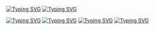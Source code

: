 [![Typing SVG](https://readme-typing-svg.herokuapp.com?font=Astigmatic&duration=2500&color=35FEFFA1&background=CAFF8600&center=true&vCenter=true&lines=Bem+Vindo+ao+meu+reposit%C3%B3rio!!+;Nada+demais...%F0%9F%A4%B7%E2%80%8D%E2%99%82%EF%B8%8F;...+S%C3%B3+estudando+...%F0%9F%91%A8%E2%80%8D%F0%9F%92%BB)](https://git.io/typing-svg)
[![Typing SVG](https://readme-typing-svg.herokuapp.com?font=Astigmatic&duration=2490&color=35FEFFA1&background=CAFF8600&center=true&vCenter=true&lines=Bem+Vindo+ao+meu+reposit%C3%B3rio!!+;Nada+demais...%F0%9F%A4%B7%E2%80%8D%E2%99%82%EF%B8%8F;...+S%C3%B3+estudando+...%F0%9F%91%A8%E2%80%8D%F0%9F%92%BB)](https://git.io/typing-svg)

[![Typing SVG](https://readme-typing-svg.herokuapp.com?font=Astigmatic&duration=2490&color=35FEFFA1&background=CAFF8600&center=true&vCenter=true&lines=1;2;3;4;5;6;7;8;9)](https://git.io/typing-svg)
[![Typing SVG](https://readme-typing-svg.herokuapp.com?font=Astigmatic&duration=2480&color=35FEFFA1&background=CAFF8600&center=true&vCenter=true&lines=1;2;3;4;5;6;7;8;9)](https://git.io/typing-svg)
[![Typing SVG](https://readme-typing-svg.herokuapp.com?font=Astigmatic&duration=2470&color=35FEFFA1&background=CAFF8600&center=true&vCenter=true&lines=1;2;3;4;5;6;7;8;9)](https://git.io/typing-svg)
[![Typing SVG](https://readme-typing-svg.herokuapp.com?font=Astigmatic&duration=2460&color=35FEFFA1&background=CAFF8600&center=true&vCenter=true&lines=1;2;3;4;5;6;7;8;9)](https://git.io/typing-svg)
